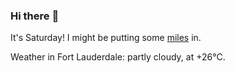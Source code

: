 ### Hi there :wave:

It's Saturday! I might be putting some [miles](https://www.strava.com/athletes/889963) in.

Weather in Fort Lauderdale: partly cloudy, at +26°C.
